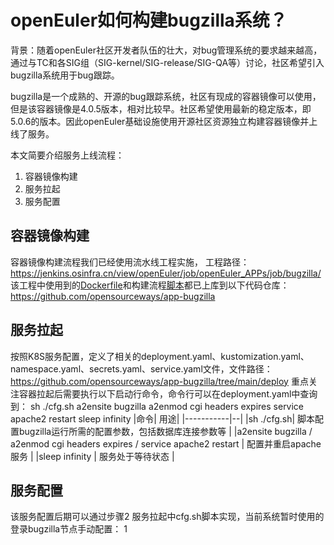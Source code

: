 # openEuler如何构建bugzilla系统？

背景：随着openEuler社区开发者队伍的壮大，对bug管理系统的要求越来越高，通过与TC和各SIG组（SIG-kernel/SIG-release/SIG-QA等）讨论，社区希望引入bugzilla系统用于bug跟踪。

bugzilla是一个成熟的、开源的bug跟踪系统，社区有现成的容器镜像可以使用，但是该容器镜像是4.0.5版本，相对比较早。社区希望使用最新的稳定版本，即5.0.6的版本。因此openEuler基础设施使用开源社区资源独立构建容器镜像并上线了服务。

本文简要介绍服务上线流程：
1. 容器镜像构建
2. 服务拉起
3. 服务配置

## 容器镜像构建
容器镜像构建流程我们已经使用流水线工程实施，
工程路径：https://jenkins.osinfra.cn/view/openEuler/job/openEuler_APPs/job/bugzilla/
该工程中使用到的[Dockerfile](https://github.com/opensourceways/app-bugzilla/blob/main/Dockerfile)和构建流程[脚本](https://github.com/opensourceways/app-bugzilla/blob/main/jenkins/jenkins)都已上库到以下代码仓库：
https://github.com/opensourceways/app-bugzilla

## 服务拉起
按照K8S服务配置，定义了相关的deployment.yaml、kustomization.yaml、namespace.yaml、secrets.yaml、service.yaml文件，文件路径：
https://github.com/opensourceways/app-bugzilla/tree/main/deploy
重点关注容器拉起后需要执行以下启动行命令，命令行可以在deployment.yaml中查询到：
sh ./cfg.sh
a2ensite bugzilla
a2enmod cgi headers expires
service apache2 restart
sleep infinity
|命令|  用途|
|-----------|--|
|sh ./cfg.sh| 脚本配置bugzilla运行所需的配置参数，包括数据库连接参数等 |
|a2ensite bugzilla / a2enmod cgi headers expires / service apache2 restart | 配置并重启apache服务 |
|sleep infinity | 服务处于等待状态 |

## 服务配置
该服务配置后期可以通过步骤2 服务拉起中cfg.sh脚本实现，当前系统暂时使用的登录bugzilla节点手动配置：
1 

<!--stackedit_data:
eyJoaXN0b3J5IjpbOTAzMjQwNTI1LC0xMTM5NjU3NTM1LC0xNj
E3Nzg2OTQ3LC0xNDYwNTMxMzk1XX0=
-->